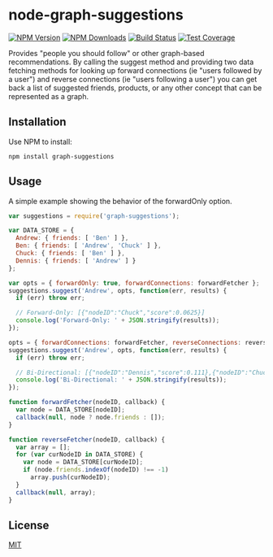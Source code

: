 # node-graph-suggestions #

[![NPM Version][npm-image]][npm-url]
[![NPM Downloads][downloads-image]][downloads-url]
[![Build Status][travis-image]][travis-url]
[![Test Coverage][coveralls-image]][coveralls-url]

Provides "people you should follow" or other graph-based recommendations. By 
calling the suggest method and providing two data fetching methods for looking 
up forward connections (ie "users followed by a user") and reverse connections 
(ie "users following a user") you can get back a list of suggested friends, 
products, or any other concept that can be represented as a graph.

## Installation ##

Use NPM to install:

    npm install graph-suggestions

## Usage ##

A simple example showing the behavior of the forwardOnly option.

```javascript
var suggestions = require('graph-suggestions');

var DATA_STORE = {
  Andrew: { friends: [ 'Ben' ] },
  Ben: { friends: [ 'Andrew', 'Chuck' ] },
  Chuck: { friends: [ 'Ben' ] },
  Dennis: { friends: [ 'Andrew' ] }
};

var opts = { forwardOnly: true, forwardConnections: forwardFetcher };
suggestions.suggest('Andrew', opts, function(err, results) {
  if (err) throw err;

  // Forward-Only: [{"nodeID":"Chuck","score":0.0625}]
  console.log('Forward-Only: ' + JSON.stringify(results));
});

opts = { forwardConnections: forwardFetcher, reverseConnections: reverseFetcher };
suggestions.suggest('Andrew', opts, function(err, results) {
  if (err) throw err;

  // Bi-Directional: [{"nodeID":"Dennis","score":0.111},{"nodeID":"Chuck","score":0.0417}]
  console.log('Bi-Directional: ' + JSON.stringify(results));
});

function forwardFetcher(nodeID, callback) {
  var node = DATA_STORE[nodeID];
  callback(null, node ? node.friends : []);
}

function reverseFetcher(nodeID, callback) {
  var array = [];
  for (var curNodeID in DATA_STORE) {
    var node = DATA_STORE[curNodeID];
    if (node.friends.indexOf(nodeID) !== -1)
      array.push(curNodeID);
  }
  callback(null, array);
}
```

## License

[MIT](LICENSE)

[npm-image]: https://img.shields.io/npm/v/graph-suggestions.svg?style=flat
[npm-url]: https://npmjs.org/package/graph-suggestions
[travis-image]: https://img.shields.io/travis/jhurliman/node-graph-suggestions.svg?style=flat
[travis-url]: https://travis-ci.org/jhurliman/node-graph-suggestions
[coveralls-image]: https://img.shields.io/coveralls/jhurliman/node-graph-suggestions.svg?style=flat
[coveralls-url]: https://coveralls.io/r/jhurliman/node-graph-suggestions?branch=master
[downloads-image]: https://img.shields.io/npm/dm/graph-suggestions.svg?style=flat
[downloads-url]: https://npmjs.org/package/graph-suggestions
